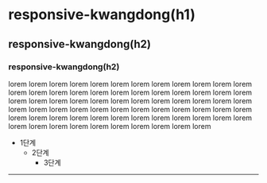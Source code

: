 # responsive-kwangdong(h1)
## responsive-kwangdong(h2)
### responsive-kwangdong(h2)

lorem lorem lorem lorem lorem lorem lorem lorem lorem lorem lorem lorem lorem lorem lorem lorem lorem lorem lorem lorem lorem lorem lorem lorem lorem lorem lorem lorem lorem lorem lorem lorem lorem lorem lorem lorem lorem lorem lorem lorem lorem lorem lorem lorem lorem lorem lorem lorem lorem lorem lorem lorem lorem lorem lorem lorem lorem lorem lorem lorem lorem lorem lorem lorem lorem lorem lorem lorem lorem lorem 

* 1단계
  * 2단계
    * 3단계

***
